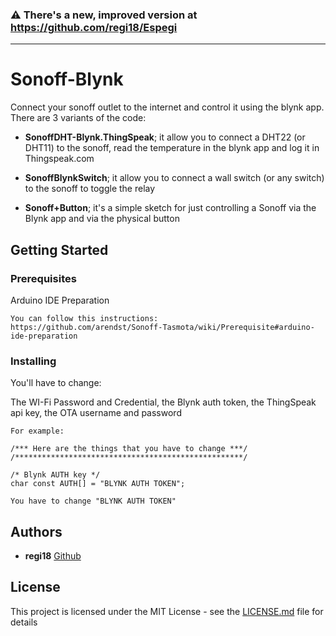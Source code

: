 ### :warning: There's a new, improved version at https://github.com/regi18/Espegi

---



# Sonoff-Blynk
Connect your sonoff outlet to the internet and control it using the blynk app.
There are 3 variants of the code:
* **SonoffDHT-Blynk.ThingSpeak**; it allow you to connect a DHT22 (or DHT11) to the sonoff, read the temperature in the blynk app and log it in Thingspeak.com 

* **SonoffBlynkSwitch**; it allow you  to connect a wall switch (or any switch) to the sonoff to toggle the relay

* **Sonoff+Button**; it's a simple sketch for just controlling a Sonoff via the Blynk app and via the physical button


## Getting Started

### Prerequisites

Arduino IDE Preparation

```
You can follow this instructions:
https://github.com/arendst/Sonoff-Tasmota/wiki/Prerequisite#arduino-ide-preparation
```

### Installing

You'll have to change:

The WI-Fi Password and Credential, the Blynk auth token, the ThingSpeak api key, the OTA username and password

```
For example:

/*** Here are the things that you have to change ***/
/***************************************************/

/* Blynk AUTH key */
char const AUTH[] = "BLYNK AUTH TOKEN";

You have to change "BLYNK AUTH TOKEN"
```

## Authors

* **regi18** [Github](https://github.com/regi18)

## License

This project is licensed under the MIT License - see the [LICENSE.md](LICENSE.md) file for details
